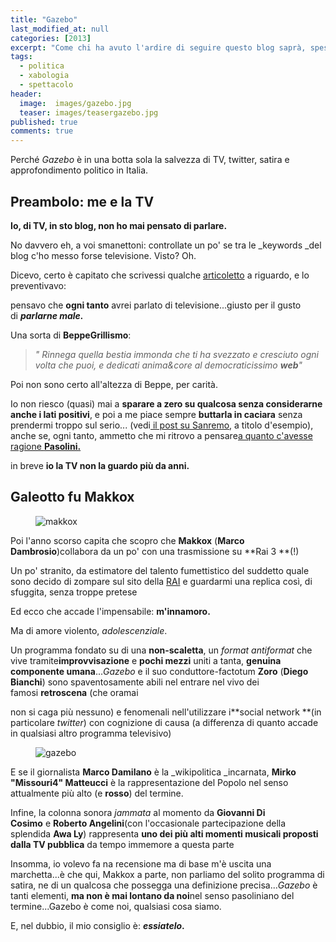 ```yaml
---
title: "Gazebo"
last_modified_at: null
categories: [2013]
excerpt: "Come chi ha avuto l'ardire di seguire questo blog saprà, spesso ho scritto qualcosina in merito alla..."
tags:
  - politica
  - xabologia
  - spettacolo
header:  
  image:  images/gazebo.jpg
  teaser: images/teasergazebo.jpg
published: true
comments: true
---
```


Perché _Gazebo_ è in una botta sola la salvezza di TV, twitter, satira e approfondimento politico in Italia.  

## Preambolo: me e la TV
  
**Io, di TV, in sto blog, non ho mai pensato di parlare.**  
  
No davvero eh, a voi smanettoni: controllate un po' se tra le _keywords _del blog c'ho messo forse televisione. Visto? Oh.  
  
Dicevo, certo è capitato che scrivessi qualche [articoletto](/blog/tag/spettacolo) a riguardo, e lo preventivavo: 
  
pensavo che **ogni tanto** avrei parlato di televisione...giusto per il gusto di _**parlarne male.**_  
  
Una sorta di **BeppeGrillismo**:  
  
> _" Rinnega quella bestia immonda che ti ha svezzato e cresciuto ogni volta che puoi, e dedicati anima&core al democraticissimo **web**"_  
  
Poi non sono certo all'altezza di Beppe, per carità.  
  
Io non riesco (quasi) mai a **sparare a zero su qualcosa senza considerarne anche i lati positivi**, e poi a me piace sempre **buttarla in caciara** senza prendermi troppo sul serio... (vedi[ il post su Sanremo](https://xabacadabra.blogspot.it/2013/sanremo-duemilatredici.html), a titolo d'esempio), anche se, ogni tanto, ammetto che mi ritrovo a pensare[a quanto c'avesse ragione **Pasolini.**](https://www.youtube.com/watch?v=MxT12xgsKJ0)  
  
in breve **io la TV non la guardo più da anni.**  

## Galeotto fu Makkox

<figure>
	<img src="https://2.bp.blogspot.com/-GmB43WccjR4/Uouo6HCA1lI/AAAAAAAAFiI/xUFi6qVZnHA/s1600/canemucca_paz.jpg" alt="makkox">
</figure>

Poi l'anno scorso capita che scopro che **Makkox** (**Marco Dambrosio**)collabora da un po' con una trasmissione su **Rai 3 **(!)  
  
Un po' stranito, da estimatore del talento fumettistico del suddetto quale sono decido di zompare sul sito della [RAI](https://www.gazebo.rai.it/) e guardarmi una replica così, di sfuggita, senza troppe pretese  
  
Ed ecco che accade l'impensabile: **m'innamoro.**  
  
Ma di amore violento, _adolescenziale_.  
  
Un programma fondato su di una **non-scaletta**, un _format antiformat_ che vive tramite**improvvisazione** e **pochi mezzi** uniti a tanta, **genuina componente umana**..._Gazebo_ e il suo conduttore-factotum **Zoro** (**Diego Bianchi**) sono spaventosamente abili nel entrare nel vivo dei famosi **retroscena** (che oramai 

non si caga più nessuno) e fenomenali nell'utilizzare i**social network **(in particolare _twitter_) con cognizione di causa (a differenza di quanto accade in qualsiasi altro programma televisivo)  

<figure>
	<img src="https://1.bp.blogspot.com/-0uzvFYUeWBE/Uouqsuo1AvI/AAAAAAAAFiU/87Vz2z-eeaU/s1600/la-squadra-di-gazebo.jpg" alt="gazebo">
</figure>  
  
E se il giornalista **Marco Damilano** è la _wikipolitica _incarnata, **Mirko "Missouri4" Matteucci** è la rappresentazione del Popolo nel senso attualmente più alto (e **rosso**) del termine.  
  
Infine, la colonna sonora _jammata_ al momento da **Giovanni Di Cosimo** e **Roberto Angelini**(con l'occasionale partecipazione della splendida **Awa Ly**) rappresenta **uno dei più alti momenti musicali proposti dalla TV pubblica** da tempo immemore a questa parte  
  
Insomma, io volevo fa na recensione ma di base m'è uscita una marchetta...è che qui, Makkox a parte, non parliamo del solito programma di satira, ne di un qualcosa che possegga una definizione precisa..._Gazebo_ è tanti elementi, **ma non è mai lontano da noi**nel senso pasoliniano del termine...Gazebo è come noi, qualsiasi cosa siamo.  
  
E, nel dubbio, il mio consiglio è: **_essiatelo_.**